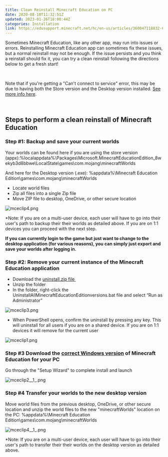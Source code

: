 ```yaml
---
title: Clean Reinstall Minecraft Education on PC
date: 2020-08-10T11:32:51Z
updated: 2023-01-26T18:00:44Z
categories: Installation
link: https://edusupport.minecraft.net/hc/en-us/articles/360047118832-Clean-Reinstall-Minecraft-Education-on-PC
---
```


Sometimes Minecraft Education, like any other app, may run into issues or errors. Reinstalling Minecraft Education app can sometimes fix these issues, but a normal reinstall may not be enough. If the issue persists and you think a reinstall should fix it, you can try a clean reinstall following the directions below to get a fresh start! 

 

Note that if you're getting a "Can't connect to service" error, this may be due to having both the Store version and the Desktop version installed. [See more info here](../Troubleshooting/Troubleshoot-the-Can-t-Connect-to-the-Service-Error.md).  

 

## Steps to perform a clean reinstall of Minecraft Education

### Step \#1: Backup and save your current worlds

Your worlds can be found here if you are using the store version (appx):%localappdata%\Packages\Microsoft.MinecraftEducationEdition_8wekyb3d8bbwe\LocalState\games\com.mojang\minecraftWorlds

And here for the Desktop version (.exe): %appdata%\Minecraft Education Edition\games\com.mojang\minecraftWorlds

- Locate world files
- Zip all files into a single Zip file
- Move ZIP file to desktop, OneDrive, or other secure location

![mceclip4.png](https://edusupport.minecraft.net/hc/article_attachments/4402652471956/mceclip4.png)

\*Note: If you are on a multi-user device, each user will have to go into their user's path to backup their their worlds as detailed above. If you are on 1:1 devices you can proceed with the next step.

**If you can currently login to the game but just want to change to the desktop application (for various reasons), you can simply just export and save your worlds after logging in.**

### Step \#2: Remove your current instance of the Minecraft Education application

- Download the [uninstall.zip file ](https://aka.ms/meeremove)
- Unzip the folder
- In the folder, right-click the UninstallAllMinecraftEducationEditionversions.bat file and select “Run as Administrator”

![mceclip3.png](https://edusupport.minecraft.net/hc/article_attachments/4402660642580/mceclip3.png)

- When PowerShell opens, confirm the uninstall by pressing any key. This will uninstall for all users if you are on a shared device. If you are on 1:1 devices it will remove for the current user

![mceclip1.png](https://edusupport.minecraft.net/hc/article_attachments/4402660643732/mceclip1.png)

### Step \#3 Download the [correct Windows version](https://edusupport.minecraft.net/hc/en-us/articles/360047556931) of Minecraft Education for your PC

Go through the "Setup Wizard" to complete install and launch

![mceclip2\_\_1\_.png](https://edusupport.minecraft.net/hc/article_attachments/4402652486164/mceclip2__1_.png)

### Step \#4 Transfer your worlds to the new desktop version

Move world files from the previous desktop, OneDrive, or other secure location and unzip the world files to the new "minecraftWorlds" location on the PC: %appdata%\Minecraft Education Edition\games\com.mojang\minecraftWorlds

![mceclip4\_\_1\_.png](https://edusupport.minecraft.net/hc/article_attachments/4402660650772/mceclip4__1_.png)

\*Note: If you are on a multi-user device, each user will have to go into their user's path to transfer their their worlds on the desktop version as detailed above.
